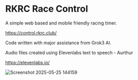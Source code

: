 # RKRC Race Control
A simple web based and mobile friendly racing timer.

https://control.rkrc.club/

Code written with major assistance from Grok3 AI.

Audio files created using Elevenlabs text to speech - Aurthur

https://elevenlabs.io/

![Screenshot 2025-05-25 144159](https://github.com/user-attachments/assets/6630b26a-a75e-4e7c-8d46-d95d3df307d2)
